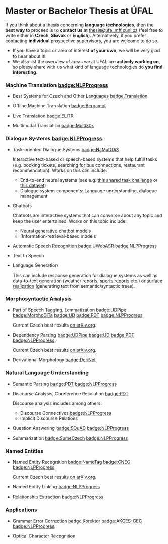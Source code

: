 # Master or Bachelor Thesis at ÚFAL

If you think about a thesis concerning **language technologies**, then the **best way**
to proceed is to **contact us** at <span class="glyphicon glyphicon-envelope"></span> thesis@ufal.mff.cuni.cz
(feel free to write either in **Czech**, **Slovak** or **English**).
Alternatively, if you prefer contacting **individual** prospective supervisors,
you are welcome to do so.

- If you have a topic or area of interest **of your own**, we will be very glad
  to hear about it!
- We also list the overview of areas we at ÚFAL are **actively working on**, so
  please share with us what kind of language technologies do **you find
  interesting**.

### Machine Translation [badge:NLPProgress](https://nlpprogress.com/english/machine_translation.html)

- Best Systems for Czech and Other Languages
  [badge:Translation](https://lindat.mff.cuni.cz/services/translation/)

- Offline Machine Translation
  [badge:Bergamot](https://browser.mt/)

- Live Translation
  [badge:ELITR](https://elitr.eu/)

- Multimodal Translation
  [badge:Multi30k](https://github.com/multi30k/dataset)

### Dialogue Systems [badge:NLPProgress](https://nlpprogress.com/english/dialogue.html)

- Task-oriented Dialogue Systems
  [badge:NaMuDDiS](https://ufal.mff.cuni.cz/grants/namuddis)
  
  Interactive text-based or speech-based systems that help fulfill tasks (e.g. booking tickets, searching for bus connections, restaurant recommendation). Works on this can include:
  - End-to-end neural systems (see e.g. [this shared task challenge](http://arxiv.org/abs/1807.11125) or [this dataset](https://www.aclweb.org/anthology/D18-1547))
  - Dialogue system components: Language understanding, dialogue management
  
- Chatbots

  Chatbots are interactive systems that can converse about any topic and keep the user entertained. Works on this topic include:
  - Neural generative chatbot models
  - [Information-retrieval-based models

- Automatic Speech Recognition
  [badge:UWebASR](https://lindat.mff.cuni.cz/services/uwebasr/)
  [badge:NLPProgress](http://nlpprogress.com/english/automatic_speech_recognition.html)

- Text to Speech

- Language Generation

  This can include response generation for dialogue systems as well as data-to-text generation (weather reports, [sports reports](https://aclweb.org/anthology/D17-1239) etc.) or [surface realization](http://taln.upf.edu/pages/msr2019-ws/SRST.html) (generating text from semantic/syntactic trees).

### Morphosyntactic Analysis

- Part of Speech Tagging, Lemmatization
  [badge:UDPipe](https://lindat.mff.cuni.cz/services/udpipe/)
  [badge:MorphoDiTa](https://lindat.mff.cuni.cz/services/morphodita/)
  [badge:UD](https://universaldependencies.org/)
  [badge:PDT](https://ufal.mff.cuni.cz/prague-dependency-treebank)
  [badge:NLPProgress](https://nlpprogress.com/english/part-of-speech_tagging.html)

  Current Czech best results [on arXiv.org](https://arxiv.org/pdf/1909.03544).

- Dependency Parsing
  [badge:UDPipe](https://lindat.mff.cuni.cz/services/udpipe/)
  [badge:UD](https://universaldependencies.org/)
  [badge:PDT](https://ufal.mff.cuni.cz/prague-dependency-treebank)
  [badge:NLPProgress](https://nlpprogress.com/english/dependency_parsing.html)

  Current Czech best results [on arXiv.org](https://arxiv.org/pdf/1909.03544).

- Derivational Morphology
  [badge:DeriNet](https://ufal.mff.cuni.cz/derinet)

### Natural Language Understanding

- Semantic Parsing
  [badge:PDT](https://ufal.mff.cuni.cz/prague-dependency-treebank)
  [badge:NLPProgress](https://nlpprogress.com/english/semantic_parsing.html)

- Discourse Analysis, Coreference Resolution
  [badge:PDT](https://ufal.mff.cuni.cz/prague-dependency-treebank)

  Discourse analysis includes among others:
  - Discourse Connectives [badge:NLPProgress](http://nlpprogress.com/english/coreference_resolution.html)
  - Implicit Discourse Relations

- Question Answering
  [badge:SQuAD](https://rajpurkar.github.io/SQuAD-explorer/)
  [badge:NLPProgress](https://nlpprogress.com/english/question_answering.html)

- Summarization
  [badge:SumeCzech](https://www.aclweb.org/anthology/L18-1551.pdf)
  [badge:NLPProgress](https://nlpprogress.com/english/summarization.html)

### Named Entities

- Named Entity Recognition
  [badge:NameTag](https://lindat.mff.cuni.cz/services/nametag/)
  [badge:CNEC](https://ufal.mff.cuni.cz/cnec)
  [badge:NLPProgress](http://nlpprogress.com/english/named_entity_recognition.html)

  Current Czech best results [on arXiv.org](https://arxiv.org/pdf/1909.03544).

- Named Entity Linking
  [badge:NLPProgress](http://nlpprogress.com/english/entity_linking.html)

- Relationship Extraction
  [badge:NLPProgress](https://nlpprogress.com/english/relationship_extraction.html)

### Applications

- Grammar Error Correction
  [badge:Korektor](https://lindat.mff.cuni.cz/services/korektor/)
  [badge:AKCES-GEC](http://hdl.handle.net/11234/1-3057)
  [badge:NLPProgress](http://nlpprogress.com/english/grammatical_error_correction.html)

- Optical Character Recognition
